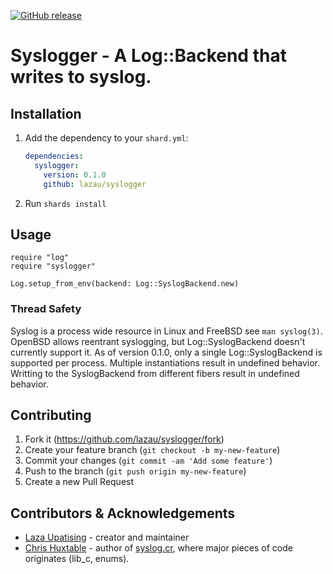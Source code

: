 [![GitHub release](https://img.shields.io/github/release/lazau/syslogger.svg)](https://github.com/lazau/syslogger/releases)

# Syslogger - A Log::Backend that writes to syslog.

## Installation

1. Add the dependency to your `shard.yml`:

   ```yaml
   dependencies:
     syslogger:
       version: 0.1.0
       github: lazau/syslogger
   ```

2. Run `shards install`

## Usage

```crystal
require "log"
require "syslogger"

Log.setup_from_env(backend: Log::SyslogBackend.new)
```

### Thread Safety

Syslog is a process wide resource in Linux and FreeBSD see `man syslog(3)`. 
OpenBSD allows reentrant syslogging, but Log::SyslogBackend doesn't currently support it.
As of version 0.1.0, only a single Log::SyslogBackend is supported per process. Multiple instantiations
result in undefined behavior. Writting to the SyslogBackend from different fibers result in undefined behavior.

## Contributing

1. Fork it (<https://github.com/lazau/syslogger/fork>)
2. Create your feature branch (`git checkout -b my-new-feature`)
3. Commit your changes (`git commit -am 'Add some feature'`)
4. Push to the branch (`git push origin my-new-feature`)
5. Create a new Pull Request

## Contributors & Acknowledgements

- [Laza Upatising](https://github.com/lazau) - creator and maintainer
- [Chris Huxtable](https://github.com/chris-huxtable) - author of
  [syslog.cr](https://github.com/chris-huxtable/syslog.cr), where major pieces of code originates (lib_c, enums).
